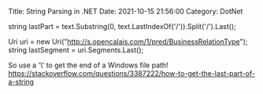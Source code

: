 Title: String Parsing in .NET
Date: 2021-10-15 21:56:00
Category: DotNet

string lastPart = text.Substring(0, text.LastIndexOf('/')).Split('/').Last();

Uri uri = new Uri("http://s.opencalais.com/1/pred/BusinessRelationType");
string lastSegment = uri.Segments.Last();

So use a '\\' to get the end of a Windows file path! 
https://stackoverflow.com/questions/3387222/how-to-get-the-last-part-of-a-string